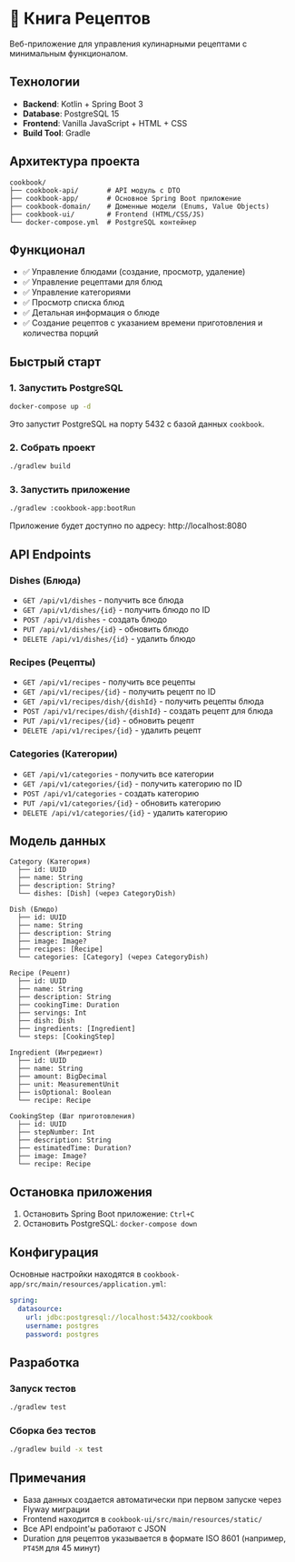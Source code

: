 # 📖 Книга Рецептов

Веб-приложение для управления кулинарными рецептами с минимальным функционалом.

## Технологии

- **Backend**: Kotlin + Spring Boot 3
- **Database**: PostgreSQL 15
- **Frontend**: Vanilla JavaScript + HTML + CSS
- **Build Tool**: Gradle

## Архитектура проекта

```
cookbook/
├── cookbook-api/       # API модуль с DTO
├── cookbook-app/       # Основное Spring Boot приложение
├── cookbook-domain/    # Доменные модели (Enums, Value Objects)
├── cookbook-ui/        # Frontend (HTML/CSS/JS)
└── docker-compose.yml  # PostgreSQL контейнер
```

## Функционал

- ✅ Управление блюдами (создание, просмотр, удаление)
- ✅ Управление рецептами для блюд
- ✅ Управление категориями
- ✅ Просмотр списка блюд
- ✅ Детальная информация о блюде
- ✅ Создание рецептов с указанием времени приготовления и количества порций

## Быстрый старт

### 1. Запустить PostgreSQL

```bash
docker-compose up -d
```

Это запустит PostgreSQL на порту 5432 с базой данных `cookbook`.

### 2. Собрать проект

```bash
./gradlew build
```

### 3. Запустить приложение

```bash
./gradlew :cookbook-app:bootRun
```

Приложение будет доступно по адресу: http://localhost:8080

## API Endpoints

### Dishes (Блюда)
- `GET /api/v1/dishes` - получить все блюда
- `GET /api/v1/dishes/{id}` - получить блюдо по ID
- `POST /api/v1/dishes` - создать блюдо
- `PUT /api/v1/dishes/{id}` - обновить блюдо
- `DELETE /api/v1/dishes/{id}` - удалить блюдо

### Recipes (Рецепты)
- `GET /api/v1/recipes` - получить все рецепты
- `GET /api/v1/recipes/{id}` - получить рецепт по ID
- `GET /api/v1/recipes/dish/{dishId}` - получить рецепты блюда
- `POST /api/v1/recipes/dish/{dishId}` - создать рецепт для блюда
- `PUT /api/v1/recipes/{id}` - обновить рецепт
- `DELETE /api/v1/recipes/{id}` - удалить рецепт

### Categories (Категории)
- `GET /api/v1/categories` - получить все категории
- `GET /api/v1/categories/{id}` - получить категорию по ID
- `POST /api/v1/categories` - создать категорию
- `PUT /api/v1/categories/{id}` - обновить категорию
- `DELETE /api/v1/categories/{id}` - удалить категорию

## Модель данных

```
Category (Категория)
  ├── id: UUID
  ├── name: String
  ├── description: String?
  └── dishes: [Dish] (через CategoryDish)

Dish (Блюдо)
  ├── id: UUID
  ├── name: String
  ├── description: String
  ├── image: Image?
  ├── recipes: [Recipe]
  └── categories: [Category] (через CategoryDish)

Recipe (Рецепт)
  ├── id: UUID
  ├── name: String
  ├── description: String
  ├── cookingTime: Duration
  ├── servings: Int
  ├── dish: Dish
  ├── ingredients: [Ingredient]
  └── steps: [CookingStep]

Ingredient (Ингредиент)
  ├── id: UUID
  ├── name: String
  ├── amount: BigDecimal
  ├── unit: MeasurementUnit
  ├── isOptional: Boolean
  └── recipe: Recipe

CookingStep (Шаг приготовления)
  ├── id: UUID
  ├── stepNumber: Int
  ├── description: String
  ├── estimatedTime: Duration?
  ├── image: Image?
  └── recipe: Recipe
```

## Остановка приложения

1. Остановить Spring Boot приложение: `Ctrl+C`
2. Остановить PostgreSQL: `docker-compose down`

## Конфигурация

Основные настройки находятся в `cookbook-app/src/main/resources/application.yml`:

```yaml
spring:
  datasource:
    url: jdbc:postgresql://localhost:5432/cookbook
    username: postgres
    password: postgres
```

## Разработка

### Запуск тестов

```bash
./gradlew test
```

### Сборка без тестов

```bash
./gradlew build -x test
```

## Примечания

- База данных создается автоматически при первом запуске через Flyway миграции
- Frontend находится в `cookbook-ui/src/main/resources/static/`
- Все API endpoint'ы работают с JSON
- Duration для рецептов указывается в формате ISO 8601 (например, `PT45M` для 45 минут)
